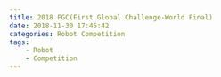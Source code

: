```yaml
---
title: 2018 FGC(First Global Challenge-World Final)
date: 2018-11-30 17:45:42
categories: Robot Competition
tags:
    - Robot
    - Competition
---
```

